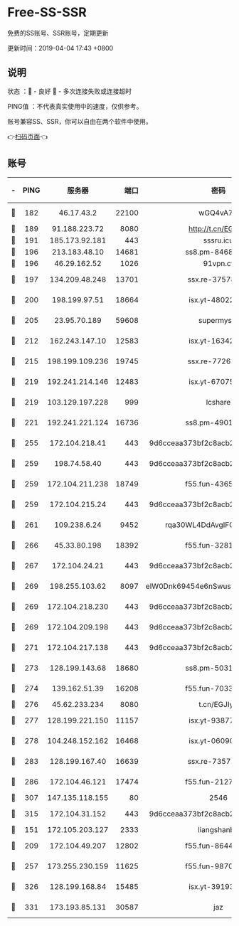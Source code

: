 # Free-SS-SSR

免费的SS账号、SSR账号，定期更新

更新时间：2019-04-04 17:43 +0800

## 说明

状态     ：🙂 - 良好 🙁 - 多次连接失败或连接超时

PING值   ：不代表真实使用中的速度，仅供参考。

账号兼容SS、SSR，你可以自由在两个软件中使用。

👉[扫码页面](https://liesauer.github.io/Free-SS-SSR/)👈

## 账号

|-|PING|服务器|端口|密码|加密方式|区域|
|:----:|:----:|:-----:|-----:|:----:|:----:|:----:|
|🙂|182|46.17.43.2|22100|wGQ4vA7D|aes-256-gcm|RU|
|🙂|189|91.188.223.72|8080|http://t.cn/EGJIyrl|rc4-md5|RU|
|🙂|191|185.173.92.181|443|sssru.icu|rc4-md5|RU|
|🙂|196|213.183.48.10|14681|ss8.pm-84686175|rc4-md5|RU|
|🙂|196|46.29.162.52|1026|91vpn.cf|rc4-md5|RU|
|🙂|197|134.209.48.248|13701|ssx.re-37578120|aes-256-cfb|US|
|🙂|200|198.199.97.51|18664|isx.yt-48022284|aes-256-cfb|US|
|🙂|205|23.95.70.189|59608|supermyssr|chacha20-ietf|US|
|🙂|212|162.243.147.10|12583|isx.yt-16342865|aes-256-cfb|US|
|🙂|215|198.199.109.236|19745|ssx.re-77261514|aes-256-cfb|US|
|🙂|219|192.241.214.146|12483|isx.yt-67075199|aes-256-cfb|US|
|🙂|219|103.129.197.228|999|lcshare|aes-256-cfb|US|
|🙂|221|192.241.221.124|16736|ss8.pm-49014523|aes-256-cfb|US|
|🙂|255|172.104.218.41|443|9d6cceaa373bf2c8acb22e60b6a58be6|aes-256-cfb|US|
|🙂|259|198.74.58.40|443|9d6cceaa373bf2c8acb22e60b6a58be6|aes-256-cfb|US|
|🙂|259|172.104.211.238|18749|f55.fun-43653563|aes-256-cfb|US|
|🙂|259|172.104.215.24|443|9d6cceaa373bf2c8acb22e60b6a58be6|aes-256-cfb|US|
|🙂|261|109.238.6.24|9452|rqa30WL4DdAvgIFG6Fs3znzTa|aes-256-cfb|FR|
|🙂|266|45.33.80.198|18392|f55.fun-32811523|aes-256-cfb|US|
|🙂|267|172.104.24.21|443|9d6cceaa373bf2c8acb22e60b6a58be6|aes-256-cfb|US|
|🙂|269|198.255.103.62|8097|eIW0Dnk69454e6nSwuspv9DmS201tQ0D|aes-256-cfb|US|
|🙂|269|172.104.218.230|443|9d6cceaa373bf2c8acb22e60b6a58be6|aes-256-cfb|US|
|🙂|269|172.104.209.198|443|9d6cceaa373bf2c8acb22e60b6a58be6|aes-256-cfb|US|
|🙂|271|172.104.217.138|443|9d6cceaa373bf2c8acb22e60b6a58be6|aes-256-cfb|US|
|🙂|273|128.199.143.68|18680|ss8.pm-50313855|aes-256-cfb|SG|
|🙂|274|139.162.51.39|16208|f55.fun-70332829|aes-256-cfb|SG|
|🙂|276|45.62.233.234|8080|t.cn/EGJIyrl|rc4-md5|CA|
|🙂|277|128.199.221.150|11157|isx.yt-93877597|aes-256-cfb|SG|
|🙂|278|104.248.152.162|16468|isx.yt-06090221|aes-256-cfb|SG|
|🙂|283|128.199.167.40|16639|ssx.re-73571746|aes-256-cfb|SG|
|🙂|286|172.104.46.121|17474|f55.fun-21276009|aes-256-cfb|SG|
|🙂|307|147.135.118.155|80|2546|chacha20|US|
|🙂|315|172.104.31.152|443|9d6cceaa373bf2c8acb22e60b6a58be6|aes-256-cfb|US|
|🙂|151|172.105.203.127|2333|liangshanbo|chacha20|JP|
|🙂|209|172.104.49.207|12802|f55.fun-86447449|aes-256-cfb|SG|
|🙂|257|173.255.230.159|11625|f55.fun-98708140|aes-256-cfb|US|
|🙂|326|128.199.168.84|15485|isx.yt-39193066|aes-256-cfb|SG|
|🙂|331|173.193.85.131|30587|jaz|aes-256-cfb|US|
